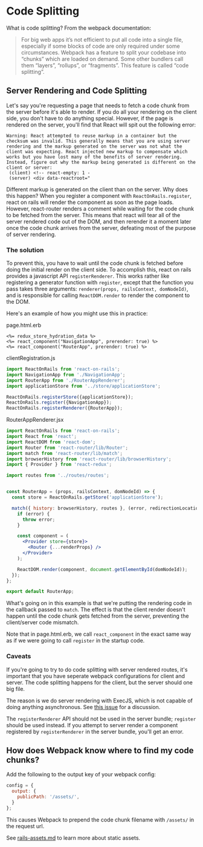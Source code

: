 # Code Splitting

What is code splitting? From the webpack documentation:

> For big web apps it’s not efficient to put all code into a single file, especially if some blocks of code are only required under some circumstances. Webpack has a feature to split your codebase into “chunks” which are loaded on demand. Some other bundlers call them “layers”, “rollups”, or “fragments”. This feature is called “code splitting”.

## Server Rendering and Code Splitting

Let's say you're requesting a page that needs to fetch a code chunk from the server before it's able to render. If you do all your rendering on the client side, you don't have to do anything special. However, if the page is rendered on the server, you'll find that React will spit out the following error:

```
Warning: React attempted to reuse markup in a container but the checksum was invalid. This generally means that you are using server rendering and the markup generated on the server was not what the client was expecting. React injected new markup to compensate which works but you have lost many of the benefits of server rendering. Instead, figure out why the markup being generated is different on the client or server:
 (client) <!-- react-empty: 1 -
 (server) <div data-reactroot="
```
<!--This comment is here because the comment beginning on line 13 messes up Sublime's markdown parsing-->

Different markup is generated on the client than on the server. Why does this happen? When you register a component with `ReactOnRails.register`, react on rails will render the component as soon as the page loads. However, react-router renders a comment while waiting for the code chunk to be fetched from the server. This means that react will tear all of the server rendered code out of the DOM, and then rerender it a moment later once the code chunk arrives from the server, defeating most of the purpose of server rendering.

### The solution

To prevent this, you have to wait until the code chunk is fetched before doing the initial render on the client side. To accomplish this, react on rails provides a javascript API `registerRenderer`. This works rather like registering a generator function with `register`, except that the function you pass takes three arguments: `renderer(props, railsContext, domNodeId)`, and is responsible for calling `ReactDOM.render` to render the component to the DOM.

Here's an example of how you might use this in practice:

page.html.erb
```erb
<%= redux_store_hydration_data %>
<%= react_component("NavigationApp", prerender: true) %>
<%= react_component("RouterApp", prerender: true) %>
```

clientRegistration.js
```js
import ReactOnRails from 'react-on-rails';
import NavigationApp from './NavigationApp';
import RouterApp from './RouterAppRenderer';
import applicationStore from '../store/applicationStore';

ReactOnRails.registerStore({applicationStore});
ReactOnRails.register({NavigationApp});
ReactOnRails.registerRenderer({RouterApp});
```

RouterAppRenderer.jsx
```jsx
import ReactOnRails from 'react-on-rails';
import React from 'react';
import ReactDOM from 'react-dom';
import Router from 'react-router/lib/Router';
import match from 'react-router/lib/match';
import browserHistory from 'react-router/lib/browserHistory';
import { Provider } from 'react-redux';

import routes from '../routes/routes';


const RouterApp = (props, railsContext, domNodeId) => {
  const store = ReactOnRails.getStore('applicationStore');

  match({ history: browserHistory, routes }, (error, redirectionLocation, renderProps) => {
    if (error) {
      throw error;
    }

    const component = (
      <Provider store={store}>
        <Router {...renderProps} />
      </Provider>
    );

    ReactDOM.render(component, document.getElementById(domNodeId));
  });
};

export default RouterApp;
```

What's going on in this example is that we're putting the rendering code in the callback passed to `match`. The effect is that the client render doesn't happen until the code chunk gets fetched from the server, preventing the client/server code mismatch.

Note that in page.html.erb, we call `react_component` in the exact same way as if we were going to call `register` in the startup code.

### Caveats

If you're going to try to do code splitting with server rendered routes, it's important that you have seperate webpack configurations for client and server. The code splitting happens for the client, but the server should one big file.

The reason is we do server rendering with ExecJS, which is not capable of doing anything asynchronous. See [this issue](https://github.com/shakacode/react_on_rails/issues/477) for a discussion.

The `registerRenderer` API should not be used in the server bundle; `register` should be used instead. If you attempt to server render a component registered by `registerRenderer` in the server bundle, you'll get an error.

## How does Webpack know where to find my code chunks?

Add the following to the output key of your webpack config:

```js
config = {
  output: {
    publicPath: '/assets/',
  }
};
```

This causes Webpack to prepend the code chunk filename with `/assets/` in the request url.

See [rails-assets.md](./rails-assets.md) to learn more about static assets.
